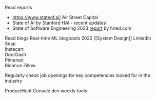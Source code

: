 Read reports
* https://www.stateof.ai/ Air Street Capital
* State of AI by Stanford HAI - recent updates
* State of Software Engineering 2023 [report](https://pages.hired.email/rs/289-SIY-439/images/Hired_2023%20State%20of%20Software%20Engineers.pdf?mkt_tok=Mjg5LVNJWS00MzkAAAGKOnfbkRY0QDzwUrrjIl67YodXPaSdEBbiqzhUowWwQNLIkYpdzaRQC6kKrsnaHBkPSIKr8o-d_gggdtxg5YueTl-OHcjvwkvoIJ5-aBq-VuoENQ) by hired.com

Read blogs
Real-time ML blogposts 2022  [[System Design]]
LinkedIn  
Snap  
Instacart  
DoorDash  
Pinterest  
Binance
Zillow

Regularly check job openings for key competencies looked for in the industry

ProductHunt
Console.dev weekly tools